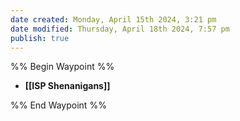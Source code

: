 ```yaml
---
date created: Monday, April 15th 2024, 3:21 pm
date modified: Thursday, April 18th 2024, 7:57 pm
publish: true
---
```


%% Begin Waypoint %%
- **[[ISP Shenanigans]]**

%% End Waypoint %%